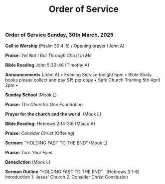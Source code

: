 ﻿---
layout: oos
title: Order of Service
---
### Order of Service Sunday, 30th March, 2025

**Call to Worship**   ‭(Psalm 30:4-5) / Opening prayer (John A)

**Praise:** *Yet Not I But Through Christ In Me*

**Bible Reading**  John 5:30-46 (Timothy A)

**Announcements** (John A)
    • Evening Service tonight 5pm
    • Bible Study books please collect and pay $15 per copy
    • Safe Church Training 5th April 2pm
    • 
    
**Sunday School** (Mook L)

**Praise:** *The Church’s One Foundation*

**Prayer for the church and the world**  (Mook L)
 
**Bible Reading:** Hebrews 2:14-3:6 (MarJo A)

**Praise:** *Consider Christ* (Offering)

**Sermon:**  “HOLDING FAST TO THE END” (Mook L)

**Praise:** *Turn Your Eyes*

**Benediction**  (Mook L)


**Sermon Outline**
“HOLDING FAST TO THE END”   (Hebrews 3:1-6)
Introduction
    1. Jesus' Church
    2. Consider Christ
Conclusion

